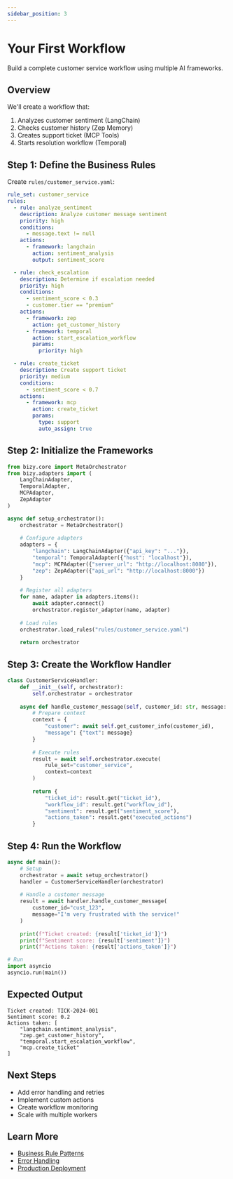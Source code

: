```yaml
---
sidebar_position: 3
---
```


# Your First Workflow

Build a complete customer service workflow using multiple AI frameworks.

## Overview

We'll create a workflow that:
1. Analyzes customer sentiment (LangChain)
2. Checks customer history (Zep Memory)
3. Creates support ticket (MCP Tools)
4. Starts resolution workflow (Temporal)

## Step 1: Define the Business Rules

Create `rules/customer_service.yaml`:

```yaml
rule_set: customer_service
rules:
  - rule: analyze_sentiment
    description: Analyze customer message sentiment
    priority: high
    conditions:
      - message.text != null
    actions:
      - framework: langchain
        action: sentiment_analysis
        output: sentiment_score

  - rule: check_escalation
    description: Determine if escalation needed
    priority: high
    conditions:
      - sentiment_score < 0.3
      - customer.tier == "premium"
    actions:
      - framework: zep
        action: get_customer_history
      - framework: temporal
        action: start_escalation_workflow
        params:
          priority: high

  - rule: create_ticket
    description: Create support ticket
    priority: medium
    conditions:
      - sentiment_score < 0.7
    actions:
      - framework: mcp
        action: create_ticket
        params:
          type: support
          auto_assign: true
```

## Step 2: Initialize the Frameworks

```python
from bizy.core import MetaOrchestrator
from bizy.adapters import (
    LangChainAdapter,
    TemporalAdapter,
    MCPAdapter,
    ZepAdapter
)

async def setup_orchestrator():
    orchestrator = MetaOrchestrator()
    
    # Configure adapters
    adapters = {
        "langchain": LangChainAdapter({"api_key": "..."}),
        "temporal": TemporalAdapter({"host": "localhost"}),
        "mcp": MCPAdapter({"server_url": "http://localhost:8080"}),
        "zep": ZepAdapter({"api_url": "http://localhost:8000"})
    }
    
    # Register all adapters
    for name, adapter in adapters.items():
        await adapter.connect()
        orchestrator.register_adapter(name, adapter)
    
    # Load rules
    orchestrator.load_rules("rules/customer_service.yaml")
    
    return orchestrator
```

## Step 3: Create the Workflow Handler

```python
class CustomerServiceHandler:
    def __init__(self, orchestrator):
        self.orchestrator = orchestrator
    
    async def handle_customer_message(self, customer_id: str, message: str):
        # Prepare context
        context = {
            "customer": await self.get_customer_info(customer_id),
            "message": {"text": message}
        }
        
        # Execute rules
        result = await self.orchestrator.execute(
            rule_set="customer_service",
            context=context
        )
        
        return {
            "ticket_id": result.get("ticket_id"),
            "workflow_id": result.get("workflow_id"),
            "sentiment": result.get("sentiment_score"),
            "actions_taken": result.get("executed_actions")
        }
```

## Step 4: Run the Workflow

```python
async def main():
    # Setup
    orchestrator = await setup_orchestrator()
    handler = CustomerServiceHandler(orchestrator)
    
    # Handle a customer message
    result = await handler.handle_customer_message(
        customer_id="cust_123",
        message="I'm very frustrated with the service!"
    )
    
    print(f"Ticket created: {result['ticket_id']}")
    print(f"Sentiment score: {result['sentiment']}")
    print(f"Actions taken: {result['actions_taken']}")

# Run
import asyncio
asyncio.run(main())
```

## Expected Output

```
Ticket created: TICK-2024-001
Sentiment score: 0.2
Actions taken: [
    "langchain.sentiment_analysis",
    "zep.get_customer_history", 
    "temporal.start_escalation_workflow",
    "mcp.create_ticket"
]
```

## Next Steps

- Add error handling and retries
- Implement custom actions
- Create workflow monitoring
- Scale with multiple workers

## Learn More

- [Business Rule Patterns](../rules/best-practices)
- [Error Handling](../tutorials/error-handling)
- [Production Deployment](../deployment/requirements)